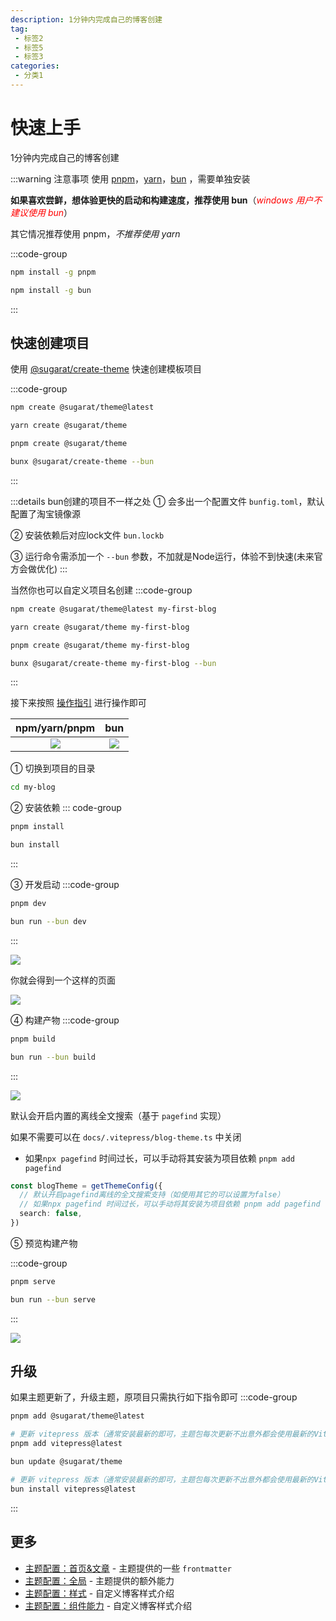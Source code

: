 ```yaml
---
description: 1分钟内完成自己的博客创建
tag:
 - 标签2
 - 标签5
 - 标签3
categories:
 - 分类1
---
```


# 快速上手
1分钟内完成自己的博客创建

:::warning 注意事项
使用 [pnpm](https://pnpm.io)，[yarn](https://www.npmjs.com/package/yarn)，[bun](https://bun.sh/) ，需要单独安装

**如果喜欢尝鲜，想体验更快的启动和构建速度，推荐使用 bun**（<i style="color:red">windows 用户不建议使用 bun</i>）

其它情况推荐使用 pnpm，*不推荐使用 yarn*

:::code-group

```sh [安装 PNPM]
npm install -g pnpm
```
```sh [安装 bun]
npm install -g bun
```
:::

## 快速创建项目 
使用 [@sugarat/create-theme](https://github.com/ATQQ/sugar-blog/tree/master/packages/create-theme) 快速创建模板项目

:::code-group
```sh [npm]
npm create @sugarat/theme@latest
```
```sh [yarn]
yarn create @sugarat/theme
```
```sh [pnpm]
pnpm create @sugarat/theme
```
```sh [bun]
bunx @sugarat/create-theme --bun
```
:::

:::details bun创建的项目不一样之处
① 会多出一个配置文件 `bunfig.toml`，默认配置了淘宝镜像源

② 安装依赖后对应lock文件 `bun.lockb`

③ 运行命令需添加一个 `--bun` 参数，不加就是Node运行，体验不到快速(未来官方会做优化)
:::

当然你也可以自定义项目名创建
:::code-group
```sh [npm]
npm create @sugarat/theme@latest my-first-blog
```
```sh [yarn]
yarn create @sugarat/theme my-first-blog
```
```sh [pnpm]
pnpm create @sugarat/theme my-first-blog
```
```sh [bun]
bunx @sugarat/create-theme my-first-blog --bun
```
:::

接下来按照 [操作指引](https://app.warp.dev/block/lZAFeRnRFgOcsRSUOU5ApV) 进行操作即可

|                              npm/yarn/pnpm                              |                                   bun                                   |
| :---------------------------------------------------------------------: | :---------------------------------------------------------------------: |
| ![](https://img.cdn.sugarat.top/mdImg/MTY4OTQyMDE1NTcxMA==689420155710) | ![](https://img.cdn.sugarat.top/mdImg/MTY5NjE0NzY1NDEwMA==696147654100) |


① 切换到项目的目录
```sh
cd my-blog
```

② 安装依赖
::: code-group

```sh [pnpm]
pnpm install
```

```sh [bun]
bun install
```
:::

③ 开发启动
:::code-group
```sh [pnpm]
pnpm dev
```
```sh [bun]
bun run --bun dev
```
:::


![](https://img.cdn.sugarat.top/mdImg/MTY5NTIxODUyMDU4MQ==695218520581)

你就会得到一个这样的页面

![](https://img.cdn.sugarat.top/mdImg/MTY3Njk4OTk2Mjc0Nw==676989962747)

④ 构建产物
:::code-group
```sh [pnpm]
pnpm build
```
```sh [bun]
bun run --bun build
```
:::

![](https://img.cdn.sugarat.top/mdImg/MTY5NTIxODYwNzA3Nw==695218607077)

默认会开启内置的离线全文搜索（基于 `pagefind` 实现）

如果不需要可以在 `docs/.vitepress/blog-theme.ts` 中关闭
* 如果`npx pagefind` 时间过长，可以手动将其安装为项目依赖 `pnpm add pagefind`
```ts
const blogTheme = getThemeConfig({
  // 默认开启pagefind离线的全文搜索支持（如使用其它的可以设置为false）
  // 如果npx pagefind 时间过长，可以手动将其安装为项目依赖 pnpm add pagefind
  search: false,
})
```

⑤ 预览构建产物

:::code-group
```sh [pnpm]
pnpm serve
```
```sh [bun]
bun run --bun serve
```
:::

![](https://img.cdn.sugarat.top/mdImg/MTY5NTIxODY1NzAzNg==695218657036)

## 升级

如果主题更新了，升级主题，原项目只需执行如下指令即可
:::code-group
```sh [pnpm]
pnpm add @sugarat/theme@latest

# 更新 vitepress 版本（通常安装最新的即可，主题包每次更新不出意外都会使用最新的VitePress）
pnpm add vitepress@latest
```
```sh [bun]
bun update @sugarat/theme

# 更新 vitepress 版本（通常安装最新的即可，主题包每次更新不出意外都会使用最新的VitePress）
bun install vitepress@latest
```
:::

## 更多
* [主题配置：首页&文章](https://theme.sugarat.top/config/frontmatter.html) - 主题提供的一些 `frontmatter`
* [主题配置：全局](https://theme.sugarat.top/config/global.html) - 主题提供的额外能力
* [主题配置：样式](https://theme.sugarat.top/config/style.html) - 自定义博客样式介绍
* [主题配置：组件能力](https://theme.sugarat.top/config/component.html) - 自定义博客样式介绍
